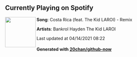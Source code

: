 ## Currently Playing on Spotify

[<img align="left" width="100" src="https://i.scdn.co/image/ab67616d00001e02750d9fe0a5648ad5fde3a44e">](https://open.spotify.com/album/5SnWHdZfyNbnvpMFbab8N5)

**Song**: Costa Rica (feat. The Kid LAROI) - Remix

**Artists**: Bankrol Hayden The Kid LAROI

Last updated at 04/14/2021 08:22

#### Generated with [20chan/github-now](https://github.com/20chan/github-now)